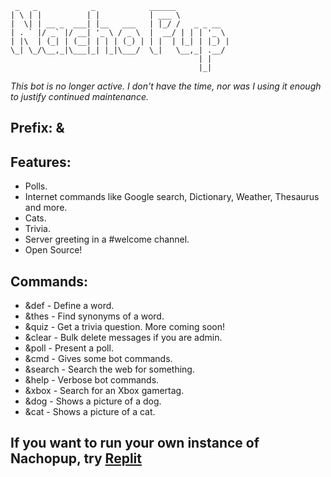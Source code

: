 ```
 _   _            _            ______
| \ | |          | |           | ___ \
|  \| | __ _  ___| |__   ___   | |_/ /   _ _ __
| . ` |/ _` |/ __| '_ \ / _ \  |  __/ | | | '_ \
| |\  | (_| | (__| | | | (_) | | |  | |_| | |_) |
\_| \_/\__,_|\___|_| |_|\___/  \_|   \__,_| .__/
                                          | |
                                          |_|
```
*This bot is no longer active. I don't have the time, nor was I using it enough to justify continued maintenance.*

## Prefix: &
## Features:
- Polls.
- Internet commands like Google search, Dictionary, Weather, Thesaurus and more.
- Cats.
- Trivia.
- Server greeting in a #welcome channel.
- Open Source!

## Commands:
- &def - Define a word.
- &thes - Find synonyms of a word.
- &quiz - Get a trivia question. More coming soon!
- &clear - Bulk delete messages if you are admin.
- &poll - Present a poll.
- &cmd - Gives some bot commands.
- &search - Search the web for something.
- &help - Verbose bot commands.
- &xbox - Search for an Xbox gamertag.
- &dog - Shows a picture of a dog.
- &cat - Shows a picture of a cat.

## If you want to run your own instance of Nachopup, try [Replit](https://replit.com)
